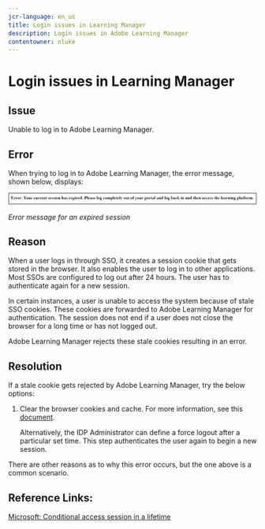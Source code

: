```yaml
---
jcr-language: en_us
title: Login issues in Learning Manager
description: Login issues in Adobe Learning Manager
contentowner: nluke
---
```



# Login issues in Learning Manager

## Issue

Unable to log in to Adobe Learning Manager. 

## Error

When trying to log in to Adobe Learning Manager, the error message, shown below, displays:

![](assets/cp-error.png)

*Error message for an expired session*

## Reason

When a user logs in through SSO, it creates a session cookie that gets stored in the browser. It also enables the user to log in to other applications. Most SSOs are configured to log out after 24 hours. The user has to authenticate again for a new session. 

In certain instances, a user is unable to access the system because of stale SSO cookies. These cookies are forwarded to Adobe Learning Manager for authentication. The session does not end if a user does not close the browser for a long time or has not logged out.

Adobe Learning Manager rejects these stale cookies resulting in an error.

## Resolution

If a stale cookie gets rejected by Adobe Learning Manager, try the below options:

1. Clear the browser cookies and cache. For more information, see this [document](unable-log-in-learning-manager.md).  

   Alternatively, the IDP Administrator can define a force logout after a particular set time. This step authenticates the user again to begin a new session.

There are other reasons as to why this error occurs, but the one above is a common scenario.

## Reference Links:

[Microsoft: Conditional access session in a lifetime](https://docs.microsoft.com/en-us/azure/active-directory/conditional-access/howto-conditional-access-session-lifetime)
